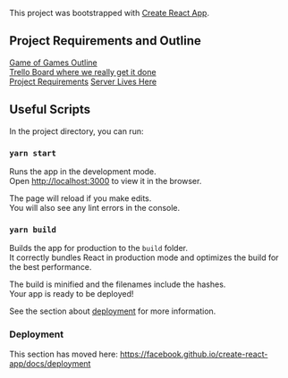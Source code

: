 This project was bootstrapped with [Create React App](https://github.com/facebook/create-react-app).

## Project Requirements and Outline
[Game of Games Outline](https://docs.google.com/document/d/1EZEcejj0oLC5dcbhNOAcwCLefapvezCwE0_WYkXPYko/edit)<br/>
[Trello Board where we really get it done](https://trello.com/b/TLPQQL9s/game-of-games)<br/>
[Project Requirements](https://docs.google.com/document/d/1jRI156IdPbwpjv9eQDhlIh7sF8jMBGV6jbQsDYEHlN0/edit?usp=sharing)
[Server Lives Here](https://github.com/meieri/game-of-games-server.git)





## Useful Scripts

In the project directory, you can run:

### `yarn start`

Runs the app in the development mode.<br />
Open [http://localhost:3000](http://localhost:3000) to view it in the browser.

The page will reload if you make edits.<br />
You will also see any lint errors in the console.


### `yarn build`

Builds the app for production to the `build` folder.<br />
It correctly bundles React in production mode and optimizes the build for the best performance.

The build is minified and the filenames include the hashes.<br />
Your app is ready to be deployed!

See the section about [deployment](https://facebook.github.io/create-react-app/docs/deployment) for more information.


### Deployment

This section has moved here: https://facebook.github.io/create-react-app/docs/deployment

